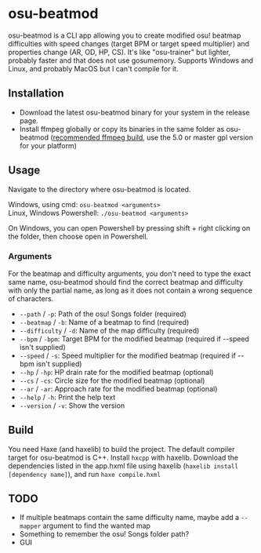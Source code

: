 # osu-beatmod

osu-beatmod is a CLI app allowing you to create modified osu! beatmap difficulties with speed changes (target BPM or target speed multiplier) and properties change (AR, OD, HP, CS). It's like "osu-trainer" but lighter, probably faster and that does not use gosumemory.
Supports Windows and Linux, and probably MacOS but I can't compile for it.

## Installation
* Download the latest osu-beatmod binary for your system in the release page.
* Install ffmpeg globally or copy its binaries in the same folder as osu-beatmod ([recommended ffmpeg build](https://github.com/BtbN/FFmpeg-Builds/releases/tag/latest), use the 5.0 or master gpl version for your platform)

## Usage
Navigate to the directory where osu-beatmod is located.

Windows, using cmd: `osu-beatmod <arguments>`  
Linux, Windows Powershell: `./osu-beatmod <arguments>`

On Windows, you can open Powershell by pressing shift + right clicking on the folder, then choose open in Powershell.

### Arguments

For the beatmap and difficulty arguments, you don't need to type the exact same name, osu-beatmod should find the correct beatmap and difficulty with only the partial name, as long as it does not contain a wrong sequence of characters.

* `--path` / `-p`: Path of the osu! Songs folder (required)
* `--beatmap` / `-b`: Name of a beatmap to find (required)
* `--difficulty` / `-d`: Name of the map difficulty (required)
* `--bpm` / `-bpm`: Target BPM for the modified beatmap (required if --speed isn't supplied)
* `--speed` / `-s`: Speed multiplier for the modified beatmap (required if --bpm isn't supplied)
* `--hp` / `-hp`: HP drain rate for the modified beatmap (optional)
* `--cs` / `-cs`: Circle size for the modified beatmap (optional)
* `--ar` / `-ar`: Approach rate for the modified beatmap (optional)
* `--help` / `-h`: Print the help text
* `--version` / `-v`: Show the version

## Build
You need Haxe (and haxelib) to build the project.
The default compiler target for osu-beatmod is C++. Install `hxcpp` with haxelib.
Download the dependencies listed in the app.hxml file using haxelib (`haxelib install [dependency name]`), and run `haxe compile.hxml`

## TODO
* If multiple beatmaps contain the same difficulty name, maybe add a `--mapper` argument to find the wanted map
* Something to remember the osu! Songs folder path?
* GUI
